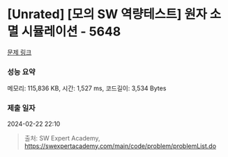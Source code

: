# [Unrated] [모의 SW 역량테스트] 원자 소멸 시뮬레이션 - 5648 

[문제 링크](https://swexpertacademy.com/main/code/problem/problemDetail.do?contestProbId=AWXRFInKex8DFAUo) 

### 성능 요약

메모리: 115,836 KB, 시간: 1,527 ms, 코드길이: 3,534 Bytes

### 제출 일자

2024-02-22 22:10



> 출처: SW Expert Academy, https://swexpertacademy.com/main/code/problem/problemList.do